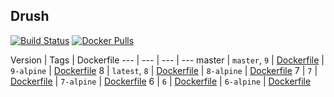 Drush
-----------------------

[![Build Status](https://travis-ci.org/drupal-docker/drush.svg?branch=master)](https://travis-ci.org/drupal-docker/drush)
[![Docker Pulls](https://img.shields.io/docker/pulls/drupaldocker/drush.svg?maxAge=2592000)](https://hub.docker.com/r/drupaldocker/drush)

Version | Tags | Dockerfile
--- | --- | --- | ---
master | `master`, `9` | [Dockerfile](https://github.com/drupal-docker/drush/blob/master/master/Dockerfile)
 | `9-alpine` | [Dockerfile](https://github.com/drupal-docker/drush/blob/master/master/Dockerfile-alpine)
8 | `latest`, `8` | [Dockerfile](https://github.com/drupal-docker/drush/blob/master/8/Dockerfile)
 | `8-alpine` | [Dockerfile](https://github.com/drupal-docker/drush/blob/master/8/Dockerfile-alpine)
7 | `7` | [Dockerfile](https://github.com/drupal-docker/drush/blob/master/7/Dockerfile)
 | `7-alpine` | [Dockerfile](https://github.com/drupal-docker/drush/blob/master/7/Dockerfile-alpine)
6 | `6` | [Dockerfile](https://github.com/drupal-docker/drush/blob/master/6/Dockerfile)
 | `6-alpine` | [Dockerfile](https://github.com/drupal-docker/drush/blob/master/6/Dockerfile-alpine)
